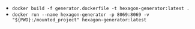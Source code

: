 - `docker build -f generator.dockerfile -t hexagon-generator:latest .`
- `docker run --name hexagon-generator -p 8069:8069 -v "${PWD}:/mounted_project" hexagon-generator:latest`